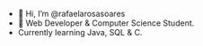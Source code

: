 - 👋 Hi, I’m @rafaelarosasoares
- 👀 Web Developer & Computer Science Student.
- Currently learning Java, SQL & C.


<!---
rafaelarosasoares/rafaelarosasoares is a ✨ special ✨ repository because its `README.md` (this file) appears on your GitHub profile.
You can click the Preview link to take a look at your changes.
--->
